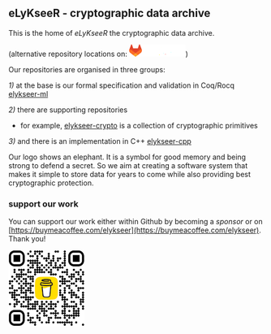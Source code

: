 ## eLyKseeR - cryptographic data archive

This is the home of _eLyKseeR_ the cryptographic data archive.

(alternative repository locations on:  [![Gitlab](gitlab-logo.png)](https://gitlab.com/elykseer))

Our repositories are organised in three groups:

*1)* at the base is our formal specification and validation in Coq/Rocq [elykseer-ml](https://github.com/eLyKseeR/elykseer-ml)

*2)* there are supporting repositories
  - for example, [elykseer-crypto](https://github.com/eLyKseeR/elykseer-crypto) is a collection of cryptographic primitives

*3)* and there is an implementation in C++ [elykseer-cpp](https://github.com/eLyKseeR/elykseer-cpp)

Our logo shows an elephant. It is a symbol for good memory and being strong to defend a secret.
So we aim at creating a software system that makes it simple to store data for years to come while also providing best cryptographic protection.

### support our work

You can support our work either within Github by becoming a _sponsor_ or on [https://buymeacoffee.com/elykseer](https://buymeacoffee.com/elykseer). Thank you!

![buy-me-a-coffee](bmc_qr-150.png)
